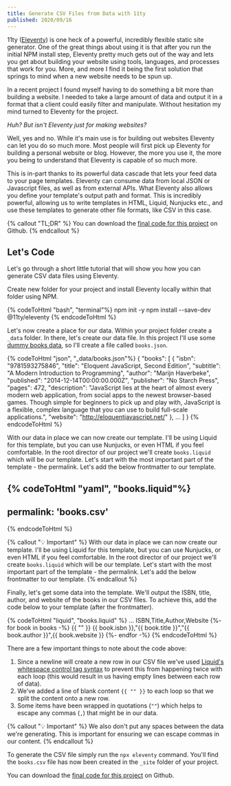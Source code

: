 ```yaml
---
title: Generate CSV Files from Data with 11ty
published: 2020/09/16
---
```

11ty ([Eleventy](http://11ty.dev/)) is one heck of a powerful, incredibly flexible static site generator. One of the great things about using it is that after you run the initial NPM install step, Eleventy pretty much gets out of the way and lets you get about building your website using tools, languages, and processes that work for you. More, and more I find it being the first solution that springs to mind when a new website needs to be spun up.

In a recent project I found myself having to do something a bit more than building a website. I needed to take a large amount of data and output it in a format that a client could easily filter and manipulate. Without hesitation my mind turned to Eleventy for the project.

_Huh? But isn't Eleventy just for making websites?_

Well, yes and no. While it's main use is for building out websites Eleventy can let you do so much more. Most people will first pick up Eleventy for building a personal website or blog. However, the more you use it, the more you being to understand that Eleventy is capable of so much more.

This is in-part thanks to its powerful data cascade that lets your feed data to your page templates. Eleventy can consume data from local JSON or Javascript files, as well as from external APIs. What Eleventy also allows you define your template's output path and format. This is incredibly powerful, allowing us to write templates in HTML, Liquid, Nunjucks etc., and use these templates to generate other file formats, like CSV in this case.

{% callout "TL;DR" %}
You can download the [final code for this project](https://github.com/fishintaiwan/11ty-csv-demo) on Github.
{% endcallout %}

## Let's Code

Let's go through a short little tutorial that will show you how you can generate CSV data files using Eleventy.

Create new folder for your project and install Eleventy locally within that folder using NPM.

{% codeToHtml "bash", "terminal"%}
npm init -y
npm install --save-dev @11ty/eleventy
{% endcodeToHtml %}

Let's now create a place for our data. Within your project folder create a `_data` folder. In there, let's create our data file. In this project I'll use some [dummy books data](https://gist.github.com/nanotaboada/6396437), so I'll create a file called `books.json`.

<!-- markdownlint-disable -->
{% codeToHtml "json", "_data/books.json"%}
{
    "books": [
        {
            "isbn": "9781593275846",
            "title": "Eloquent JavaScript, Second Edition",
            "subtitle": "A Modern Introduction to Programming",
            "author": "Marijn Haverbeke",
            "published": "2014-12-14T00:00:00.000Z",
            "publisher": "No Starch Press",
            "pages": 472,
            "description": "JavaScript lies at the heart of almost every modern web application, from social apps to the newest browser-based games. Though simple for beginners to pick up and play with, JavaScript is a flexible, complex language that you can use to build full-scale applications.",
            "website": "http://eloquentjavascript.net/"
        },
    ...
    ]
}
{% endcodeToHtml %}
<!-- markdownlint-enable -->

With our data in place we can now create our template. I'll be using Liquid for this template, but you can use Nunjucks, or even HTML if you feel comfortable. In the root director of our project we'll create `books.liquid` which will be our template. Let's start with the most important part of the template - the permalink. Let's add the below frontmatter to our template.

<!-- markdownlint-disable MD003 MD022 -->
{% codeToHtml "yaml", "books.liquid"%}
---
permalink: 'books.csv'
---
{% endcodeToHtml %}
<!-- markdownlint-enable MD003 MD022-->

{% callout "💡 Important" %}
With our data in place we can now create our template. I'll be using Liquid for this template, but you can use Nunjucks, or even HTML if you feel comfortable. In the root director of our project we'll create `books.liquid` which will be our template. Let's start with the most important part of the template - the permalink. Let's add the below frontmatter to our template.
{% endcallout %}

Finally, let's get some data into the template. We'll output the ISBN, title, author, and website of the books in our CSV files. To achieve this, add the code below to your template (after the frontmatter).

<!-- markdownlint-disable -->
{% codeToHtml "liquid", "books.liquid" %}
    ...
    ISBN,Title,Author,Website
    {%- for book in books -%}
        {{ "" }}
        {{ book.isbn }},"{{ book.title }}","{{ book.author }}",{{ book.website }}
    {%- endfor -%}
{% endcodeToHtml %}
<!-- markdownlint-enable -->

There are a few important things to note about the code above:

1. Since a newline will create a new row in our CSV file we've used [Liquid's whitespace control tag syntax](https://shopify.github.io/liquid/basics/whitespace/) to prevent this from happening twice with each loop (this would result in us having empty lines between each row of data).
2. We've added a line of blank content `{{ "" }}` to each loop so that we split the content onto a new row.
3. Some items have been wrapped in quotations (`""`) which helps to escape any commas (`,`) that might be in our data.

{% callout "💡 Important" %}
We also don't put any spaces between the data we're generating. This is important for ensuring we can escape commas in our content.
{% endcallout %}

To generate the CSV file simply run the `npx eleventy` command. You'll find the `books.csv` file has now been created in the `_site` folder of your project.

You can download the [final code for this project](https://github.com/fishintaiwan/11ty-csv-demo) on Github.
